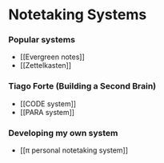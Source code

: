 # Notetaking Systems

### Popular systems
* [[Evergreen notes]]
* [[Zettelkasten]]

### Tiago Forte (Building a Second Brain)
* [[CODE system]]
* [[PARA system]]


### Developing my own system
* [[π personal notetaking system]]
